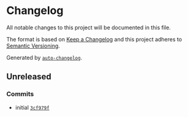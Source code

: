# Changelog

All notable changes to this project will be documented in this file.

The format is based on [Keep a Changelog](http://keepachangelog.com/en/1.0.0/)
and this project adheres to [Semantic Versioning](http://semver.org/spec/v2.0.0.html).

Generated by [`auto-changelog`](https://github.com/CookPete/auto-changelog).

## Unreleased

### Commits

- initial [`3cf979f`](https://github.com/Enalmada/bs-next-seo/commit/3cf979f546c268d14078c33b594d735d6d6e4b05)
